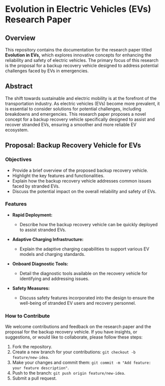 # Evolution in Electric Vehicles (EVs) Research Paper

## Overview

This repository contains the documentation for the research paper titled **Evolution in EVs,** which explores innovative concepts for enhancing the reliability and safety of electric vehicles. The primary focus of this research is the proposal for a backup recovery vehicle designed to address potential challenges faced by EVs in emergencies.

## Abstract

The shift towards sustainable and electric mobility is at the forefront of the transportation industry. As electric vehicles (EVs) become more prevalent, it is essential to consider solutions for potential challenges, including breakdowns and emergencies. This research paper proposes a novel concept for a backup recovery vehicle specifically designed to assist and recover stranded EVs, ensuring a smoother and more reliable EV ecosystem.

## Proposal: Backup Recovery Vehicle for EVs

### Objectives

- Provide a brief overview of the proposed backup recovery vehicle.
- Highlight the key features and functionalities.
- Explain how the backup recovery vehicle addresses common issues faced by stranded EVs.
- Discuss the potential impact on the overall reliability and safety of EVs.

### Features

- **Rapid Deployment:**
  - Describe how the backup recovery vehicle can be quickly deployed to assist stranded EVs.

- **Adaptive Charging Infrastructure:**
  - Explain the adaptive charging capabilities to support various EV models and charging standards.

- **Onboard Diagnostic Tools:**
  - Detail the diagnostic tools available on the recovery vehicle for identifying and addressing issues.

- **Safety Measures:**
  - Discuss safety features incorporated into the design to ensure the well-being of stranded EV users and recovery personnel.

### How to Contribute

We welcome contributions and feedback on the research paper and the proposal for the backup recovery vehicle. If you have insights, or suggestions, or would like to collaborate, please follow these steps:

1. Fork the repository.
2. Create a new branch for your contributions: `git checkout -b feature/new-idea`.
3. Make your changes and commit them: `git commit -m "Add feature: your feature description"`.
4. Push to the branch: `git push origin feature/new-idea`.
5. Submit a pull request.
